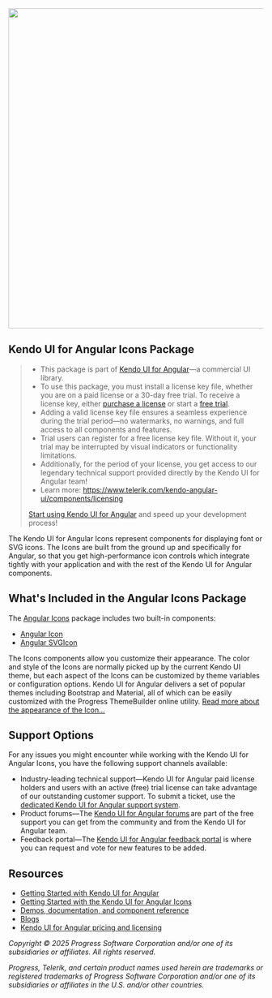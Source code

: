 <a href="https://www.telerik.com/kendo-angular-ui/components/icons" target="_blank">
<img width="631" src="https://demos.telerik.com/kendo-angular-ui/assets/banner/npm-banner.svg">
</a>

## Kendo UI for Angular Icons Package

> * This package is part of [Kendo UI for Angular](https://www.telerik.com/kendo-angular-ui/)&mdash;a commercial UI library.
> * To use this package, you must install a license key file, whether you are on a paid license or a 30-day free trial. To receive a license key, either [purchase a license](https://www.telerik.com/purchase/kendo-ui) or start a [free trial](https://www.telerik.com/download-login-v2-kendo-angular-ui).
> * Adding a valid license key file ensures a seamless experience during the trial period&mdash;no watermarks, no warnings, and full access to all components and features.
> * Trial users can register for a free license key file. Without it, your trial may be interrupted by visual indicators or functionality limitations.
> * Additionally, for the period of your license, you get access to our legendary technical support provided directly by the Kendo UI for Angular team!
> * Learn more: https://www.telerik.com/kendo-angular-ui/components/licensing
>
> [Start using Kendo UI for Angular](https://www.telerik.com/download-login-v2-kendo-angular-ui) and speed up your development process!

The Kendo UI for Angular Icons represent components for displaying font or SVG icons. The Icons are built from the ground up and specifically for Angular, so that you get high-performance icon controls which integrate tightly with your application and with the rest of the Kendo UI for Angular components.

## What's Included in the Angular Icons Package

The [Angular Icons](https://www.telerik.com/kendo-angular-ui/components/icons) package includes two built-in components:

* [Angular Icon](https://www.telerik.com/kendo-angular-ui/components/icons/icon)
* [Angular SVGIcon](https://www.telerik.com/kendo-angular-ui/components/icons/svgicon)

The Icons components allow you customize their appearance. The color and style of the Icons are normally picked up by the current Kendo UI theme, but each aspect of the Icons can be customized by theme variables or configuration options. Kendo UI for Angular delivers a set of popular themes including Bootstrap and Material, all of which can be easily customized with the Progress ThemeBuilder online utility. [Read more about the appearance of the Icon...](https://www.telerik.com/kendo-angular-ui/components/icons/icon/appearance)

## Support Options

For any issues you might encounter while working with the Kendo UI for Angular Icons, you have the following support channels available:

* Industry-leading technical support&mdash;Kendo UI for Angular paid license holders and users with an active (free) trial license can take advantage of our outstanding customer support. To submit a ticket, use the [dedicated Kendo UI for Angular support system](https://www.telerik.com/account/support-center/contact-us/technical-support).
* Product forums&mdash;The [Kendo UI for Angular forums](https://www.telerik.com/forums/kendo-angular-ui) are part of the free support you can get from the community and from the Kendo UI for Angular team.
* Feedback portal&mdash;The [Kendo UI for Angular feedback portal](https://feedback.telerik.com/kendo-angular-ui) is where you can request and vote for new features to be added.

## Resources

* [Getting Started with Kendo UI for Angular](https://www.telerik.com/kendo-angular-ui/getting-started)
* [Getting Started with the Kendo UI for Angular Icons](https://www.telerik.com/kendo-angular-ui/components/icons/installation/getting-started)
* [Demos, documentation, and component reference](https://www.telerik.com/kendo-angular-ui/components)
* [Blogs](http://www.telerik.com/blogs/kendo-ui)
* [Kendo UI for Angular pricing and licensing](https://www.telerik.com/purchase/kendo-ui)

*Copyright © 2025 Progress Software Corporation and/or one of its subsidiaries or affiliates. All rights reserved.*

*Progress, Telerik, and certain product names used herein are trademarks or registered trademarks of Progress Software Corporation and/or one of its subsidiaries or affiliates in the U.S. and/or other countries.*
